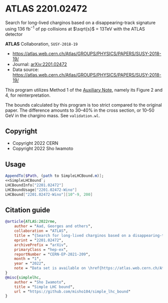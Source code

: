 # ATLAS 2201.02472

Search for long-lived charginos based on a disappearing-track signature using 136 fb$^{-1}$ of pp collisions at $\sqrt{s}$ = 13TeV with the ATLAS detector 

**ATLAS** Collaboration, `SUSY-2018-19`

- <https://atlas.web.cern.ch/Atlas/GROUPS/PHYSICS/PAPERS/SUSY-2018-19/>
- Journal:
  [arXiv:2201.02472](https://arxiv.org/abs/2201.02472)
- Data source: <https://atlas.web.cern.ch/Atlas/GROUPS/PHYSICS/PAPERS/SUSY-2018-19/>

This program utilizes Method 1 of the [Auxiliary Note](https://atlas.web.cern.ch/Atlas/GROUPS/PHYSICS/PAPERS/SUSY-2018-19/hepdata_info.pdf),
namely its Figure 2 and 4, for reinterpretation.

The bounds calculated by this program is too strict compared to the original paper.
The difference amounts to 30–40% in the cross section, or 10–50 GeV in the chargino mass.
See `validation.wl`.

## Copyright

- Copyright 2022 CERN
- Copyright 2022 Sho Iwamoto

## Usage

```mathematica
AppendTo[$Path, (path to SimpleLHCBound.m)];
<<SimpleLHCBound`;
LHCBoundInfo["2201.02472"]
LHCBoundUsage["2201.02472-Wino"]
LHCBound["2201.02472-Wino"][10^-9, 200]
```

## Citation guide

```bibtex
@article{ATLAS:2022rme,
    author = "Aad, Georges and others",
    collaboration = "ATLAS",
    title = "{Search for long-lived charginos based on a disappearing-track signature using 136 fb$^{-1}$ of $pp$ collisions at $\sqrt{s}$ = 13 TeV with the ATLAS detector}",
    eprint = "2201.02472",
    archivePrefix = "arXiv",
    primaryClass = "hep-ex",
    reportNumber = "CERN-EP-2021-209",
    month = "1",
    year = "2022",
    note = "Data set is available on \href{https://atlas.web.cern.ch/Atlas/GROUPS/PHYSICS/PAPERS/SUSY-2018-19/}{ATLAS website}"
}
@misc{simplelhc,
    author = "Sho Iwamoto",
    title = "Simple LHC bound",
    url = "https://github.com/misho104/simple_lhc_bound"
}
```
